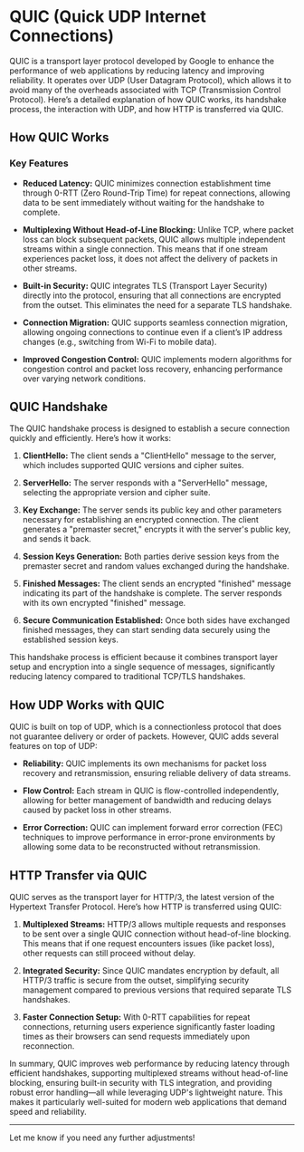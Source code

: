 
# QUIC (Quick UDP Internet Connections)

QUIC is a transport layer protocol developed by Google to enhance the performance of web applications by reducing latency and improving reliability. It operates over UDP (User Datagram Protocol), which allows it to avoid many of the overheads associated with TCP (Transmission Control Protocol). Here’s a detailed explanation of how QUIC works, its handshake process, the interaction with UDP, and how HTTP is transferred via QUIC.

## How QUIC Works

### Key Features
- **Reduced Latency:** QUIC minimizes connection establishment time through 0-RTT (Zero Round-Trip Time) for repeat connections, allowing data to be sent immediately without waiting for the handshake to complete.
  
- **Multiplexing Without Head-of-Line Blocking:** Unlike TCP, where packet loss can block subsequent packets, QUIC allows multiple independent streams within a single connection. This means that if one stream experiences packet loss, it does not affect the delivery of packets in other streams.

- **Built-in Security:** QUIC integrates TLS (Transport Layer Security) directly into the protocol, ensuring that all connections are encrypted from the outset. This eliminates the need for a separate TLS handshake.

- **Connection Migration:** QUIC supports seamless connection migration, allowing ongoing connections to continue even if a client’s IP address changes (e.g., switching from Wi-Fi to mobile data).

- **Improved Congestion Control:** QUIC implements modern algorithms for congestion control and packet loss recovery, enhancing performance over varying network conditions.

## QUIC Handshake

The QUIC handshake process is designed to establish a secure connection quickly and efficiently. Here’s how it works:

1. **ClientHello:** The client sends a "ClientHello" message to the server, which includes supported QUIC versions and cipher suites.

2. **ServerHello:** The server responds with a "ServerHello" message, selecting the appropriate version and cipher suite.

3. **Key Exchange:** The server sends its public key and other parameters necessary for establishing an encrypted connection. The client generates a "premaster secret," encrypts it with the server's public key, and sends it back.

4. **Session Keys Generation:** Both parties derive session keys from the premaster secret and random values exchanged during the handshake.

5. **Finished Messages:** The client sends an encrypted "finished" message indicating its part of the handshake is complete. The server responds with its own encrypted "finished" message.

6. **Secure Communication Established:** Once both sides have exchanged finished messages, they can start sending data securely using the established session keys.

This handshake process is efficient because it combines transport layer setup and encryption into a single sequence of messages, significantly reducing latency compared to traditional TCP/TLS handshakes.

## How UDP Works with QUIC

QUIC is built on top of UDP, which is a connectionless protocol that does not guarantee delivery or order of packets. However, QUIC adds several features on top of UDP:

- **Reliability:** QUIC implements its own mechanisms for packet loss recovery and retransmission, ensuring reliable delivery of data streams.
  
- **Flow Control:** Each stream in QUIC is flow-controlled independently, allowing for better management of bandwidth and reducing delays caused by packet loss in other streams.

- **Error Correction:** QUIC can implement forward error correction (FEC) techniques to improve performance in error-prone environments by allowing some data to be reconstructed without retransmission.

## HTTP Transfer via QUIC

QUIC serves as the transport layer for HTTP/3, the latest version of the Hypertext Transfer Protocol. Here’s how HTTP is transferred using QUIC:

1. **Multiplexed Streams:** HTTP/3 allows multiple requests and responses to be sent over a single QUIC connection without head-of-line blocking. This means that if one request encounters issues (like packet loss), other requests can still proceed without delay.

2. **Integrated Security:** Since QUIC mandates encryption by default, all HTTP/3 traffic is secure from the outset, simplifying security management compared to previous versions that required separate TLS handshakes.

3. **Faster Connection Setup:** With 0-RTT capabilities for repeat connections, returning users experience significantly faster loading times as their browsers can send requests immediately upon reconnection.

In summary, QUIC improves web performance by reducing latency through efficient handshakes, supporting multiplexed streams without head-of-line blocking, ensuring built-in security with TLS integration, and providing robust error handling—all while leveraging UDP's lightweight nature. This makes it particularly well-suited for modern web applications that demand speed and reliability.

---

Let me know if you need any further adjustments!
